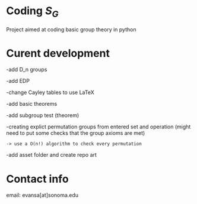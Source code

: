 # Coding $S_{G}$
Project aimed at coding basic group theory in python

# Curent development

-add D_n groups 

-add EDP

-change Cayley tables to use LaTeX

-add basic theorems

-add subgroup test (theorem)

-creating explict permutation groups from entered set and operation (might need to put some checks that the group axioms are met)

    -> use a O(n!) algorithm to check every permutation
    

-add asset folder and create repo art 


# Contact info
email: evansa[at]sonoma.edu
